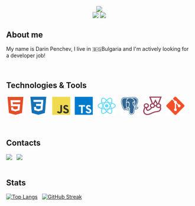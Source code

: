 <div align="center"> 
<img src="https://media.giphy.com/media/cIn5fTcjnKhStIeAef/giphy.gif" width="100" align="center"/>  

  <div class="badges">
<!--   <a href="#"><img src="https://www.edigitalagency.com.au/wp-content/uploads/new-linkedin-logo-white-black-png.png" width="30"/></a> -->
  <a href="#"><img src="https://cdn.iconscout.com/icon/premium/png-256-thumb/cv-294-1108422.png" width="45"></a>
  <a href="#"><img src="https://cdn.icon-icons.com/icons2/488/PNG/512/portfolio_47696.png" width="48"></a>
  </div>
 </div>
  
##   About me
  My name is Darin Penchev, I live in 🇧🇬Bulgaria and I'm actively looking for a developer job!  
  
<br />
   
## Technologies & Tools
<img src="https://github.com/devicons/devicon/blob/master/icons/html5/html5-plain.svg" width="50"/> &nbsp;
<img src="https://github.com/devicons/devicon/blob/master/icons/css3/css3-plain.svg" width="50" /> &nbsp;
<img src="https://github.com/devicons/devicon/blob/master/icons/javascript/javascript-original.svg" width="50"/> &nbsp;
<img src="https://github.com/devicons/devicon/blob/master/icons/typescript/typescript-original.svg" width="50" /> &nbsp;
<img src="https://github.com/devicons/devicon/blob/master/icons/react/react-original.svg" width="50" /> &nbsp;
<img src="https://github.com/devicons/devicon/blob/master/icons/postgresql/postgresql-plain.svg" width="50"/> &nbsp;
<img src="https://github.com/devicons/devicon/blob/master/icons/jest/jest-plain.svg" width="50" /> &nbsp;
<img src="https://github.com/devicons/devicon/blob/master/icons/git/git-original.svg" width="50" /> &nbsp;

<br />

## Contacts
<div>
<img src="https://upload.wikimedia.org/wikipedia/commons/thumb/8/81/LinkedIn_icon.svg/2048px-LinkedIn_icon.svg.png" width="50" /> &nbsp;
<img src="https://cdn-icons-png.flaticon.com/512/281/281769.png" width="50" />
</div>

<br />

## Stats

[![Top Langs](https://github-readme-stats.vercel.app/api/top-langs/?username=anuraghazra&layout=donut)](https://github.com/anuraghazra/github-readme-stats) &nbsp;
[![GitHub Streak](http://github-readme-streak-stats.herokuapp.com?user=dante2302&border_radius=5&card_width=600)](https://git.io/streak-stats)




